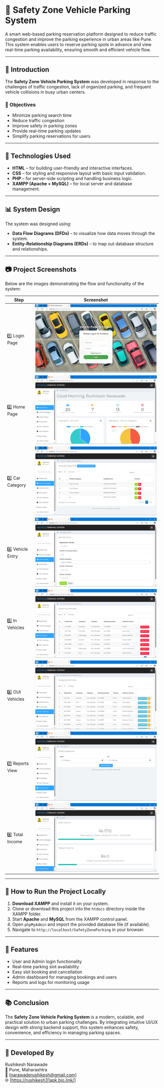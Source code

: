 # 🚗 Safety Zone Vehicle Parking System

A smart web-based parking reservation platform designed to reduce traffic congestion and improve the parking experience in urban areas like Pune. This system enables users to reserve parking spots in advance and view real-time parking availability, ensuring smooth and efficient vehicle flow.

---

## 📌 Introduction

The **Safety Zone Vehicle Parking System** was developed in response to the challenges of traffic congestion, lack of organized parking, and frequent vehicle collisions in busy urban centers.

### 🧠 Objectives

- Minimize parking search time
- Reduce traffic congestion
- Improve safety in parking zones
- Provide real-time parking updates
- Simplify parking reservations for users

---

## 🔧 Technologies Used

- **HTML** – for building user-friendly and interactive interfaces.
- **CSS** – for styling and responsive layout with basic input validation.
- **PHP** – for server-side scripting and handling business logic.
- **XAMPP (Apache + MySQL)** – for local server and database management.

---

## 📊 System Design

The system was designed using:

- **Data Flow Diagrams (DFDs)** – to visualize how data moves through the system.
- **Entity-Relationship Diagrams (ERDs)** – to map out database structure and relationships.

---

## 📷 Project Screenshots

Below are the images demonstrating the flow and functionality of the system:

| Step | Screenshot |
|------|------------|
| 1️⃣ Login Page |  ![](images/eight.png)  |
| 2️⃣ Home Page | ![](images/seven.png) |
| 3️⃣ Car Category | ![](images/six.png)  |
| 4️⃣ Vehicle Entry | ![](images/five.png) |
| 5️⃣ In Vehicles | ![](images/four.png) |
| 6️⃣ OUt Vehicles | ![](images/three.png) |
| 7️⃣ Reports View |  ![](images/two.png)|
| 8️⃣ Total Income |![](images/one.png)|


---

## 🏁 How to Run the Project Locally

1. **Download XAMPP** and install it on your system.
2. Clone or download this project into the `htdocs` directory inside the XAMPP folder.
3. Start **Apache** and **MySQL** from the XAMPP control panel.
4. Open `phpMyAdmin` and import the provided database file (if available).
5. Navigate to `http://localhost/SafetyZoneParking` in your browser.

---

## 🚀 Features

- User and Admin login functionality
- Real-time parking slot availability
- Easy slot booking and cancellation
- Admin dashboard for managing bookings and users
- Reports and logs for monitoring usage

---

## 📚 Conclusion

The **Safety Zone Vehicle Parking System** is a modern, scalable, and practical solution to urban parking challenges. By integrating intuitive UI/UX design with strong backend support, this system enhances safety, convenience, and efficiency in managing parking spaces.

---

## 👤 Developed By

Rushikesh Narawade  
📍 Pune, Maharashtra  
📧 [narawaderushikesh@gmail.com]  
🌐 [https://rushikesh31apk.bio.link/]

